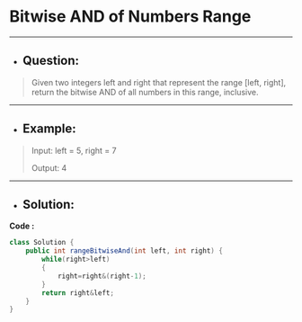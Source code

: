 # Bitwise AND of Numbers Range
---
- ## Question:
> Given two integers left and right that represent the range [left, right], return the bitwise AND of all numbers in this range, inclusive.
---
- ## Example:
> Input: left = 5, right = 7
> 
> Output: 4
---
- ## Solution:
**Code :**
```java
class Solution {
    public int rangeBitwiseAnd(int left, int right) {
        while(right>left)
        {
            right=right&(right-1);
        }
        return right&left;
    }
}

